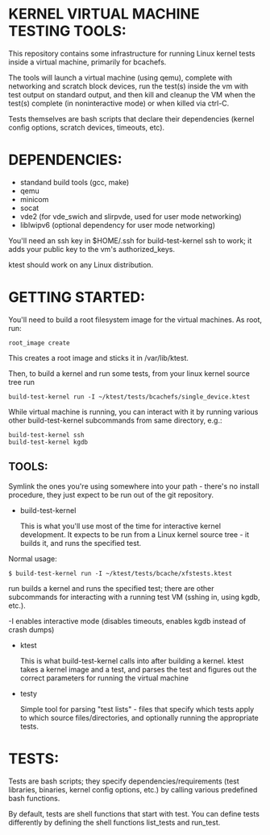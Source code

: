 KERNEL VIRTUAL MACHINE TESTING TOOLS:
=====================================

This repository contains some infrastructure for running Linux kernel tests
inside a virtual machine, primarily for bcachefs.

The tools will launch a virtual machine (using qemu), complete with networking
and scratch block devices, run the test(s) inside the vm with test output on
standard output, and then kill and cleanup the VM when the test(s) complete (in
noninteractive mode) or when killed via ctrl-C.

Tests themselves are bash scripts that declare their dependencies (kernel config
options, scratch devices, timeouts, etc).

DEPENDENCIES:
=============

 * standand build tools (gcc, make)
 * qemu
 * minicom
 * socat
 * vde2 (for vde_swich and slirpvde, used for user mode networking)
 * liblwipv6 (optional dependency for user mode networking)

You'll need an ssh key in $HOME/.ssh for build-test-kernel ssh to work; it adds
your public key to the vm's authorized_keys.

ktest should work on any Linux distribution.

GETTING STARTED:
================

You'll need to build a root filesystem image for the virtual machines. As root,
run:

```
root_image create
```

This creates a root image and sticks it in /var/lib/ktest.

Then, to build a kernel and run some tests, from your linux kernel source tree
run

```
build-test-kernel run -I ~/ktest/tests/bcachefs/single_device.ktest
```

While virtual machine is running, you can interact with it by running various
other build-test-kernel subcommands from same directory, e.g.:

```
build-test-kernel ssh
build-test-kernel kgdb
```

TOOLS:
------

Symlink the ones you're using somewhere into your path - there's no install
procedure, they just expect to be run out of the git repository.

 * build-test-kernel

   This is what you'll use most of the time for interactive kernel development.
   It expects to be run from a Linux kernel source tree - it builds it, and runs
   the specified test.


Normal usage:

```
$ build-test-kernel run -I ~/ktest/tests/bcache/xfstests.ktest
```

   run builds a kernel and runs the specified test; there are other subcommands
   for interacting with a running test VM (sshing in, using kgdb, etc.).

   -I enables interactive mode (disables timeouts, enables kgdb instead of crash
   dumps)

 * ktest

   This is what build-test-kernel calls into after building a kernel. ktest
   takes a kernel image and a test, and parses the test and figures out the
   correct parameters for running the virtual machine

 * testy

   Simple tool for parsing "test lists" - files that specify which tests apply
   to which source files/directories, and optionally running the appropriate
   tests.

TESTS:
======

Tests are bash scripts; they specify dependencies/requirements (test libraries,
binaries, kernel config options, etc.) by calling various predefined bash
functions.

By default, tests are shell functions that start with test. You can define tests
differently by defining the shell functions list_tests and run_test.
